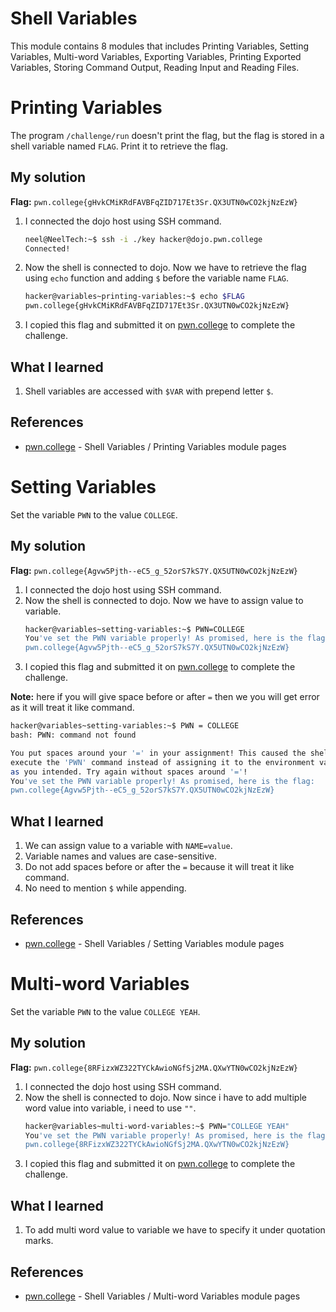 # Shell Variables
This module contains 8 modules that includes Printing Variables, Setting Variables, Multi-word Variables, Exporting Variables, Printing Exported Variables, Storing Command Output, Reading Input and Reading Files.


# Printing Variables
 The program `/challenge/run` doesn't print the flag, but the flag is stored in a shell variable named `FLAG`. Print it to retrieve the flag.


## My solution
**Flag:** `pwn.college{gHvkCMiKRdFAVBFqZID717Et3Sr.QX3UTN0wCO2kjNzEzW}`

1. I connected the dojo host using SSH command.
    ```bash
    neel@NeelTech:~$ ssh -i ./key hacker@dojo.pwn.college
    Connected!
    ```
2. Now the shell is connected to dojo. Now we have to retrieve the flag using `echo` function and adding `$` before the variable name `FLAG`.
    ```bash
    hacker@variables~printing-variables:~$ echo $FLAG
    pwn.college{gHvkCMiKRdFAVBFqZID717Et3Sr.QX3UTN0wCO2kjNzEzW}
    ```
3. I copied this flag and submitted it on [pwn.college](https://pwn.college/linux-luminarium/variables/) to complete the challenge.

## What I learned
1. Shell variables are accessed with `$VAR` with prepend letter `$`.

## References 
- [pwn.college](https://pwn.college/linux-luminarium/variables/) - Shell Variables / Printing Variables module pages


# Setting Variables
Set the variable `PWN` to the value `COLLEGE`.

## My solution
**Flag:** `pwn.college{Agvw5Pjth--eC5_g_52orS7kS7Y.QX5UTN0wCO2kjNzEzW}`

1. I connected the dojo host using SSH command.
2. Now the shell is connected to dojo. Now we have to assign value to variable.
    ```bash
    hacker@variables~setting-variables:~$ PWN=COLLEGE
    You've set the PWN variable properly! As promised, here is the flag:
    pwn.college{Agvw5Pjth--eC5_g_52orS7kS7Y.QX5UTN0wCO2kjNzEzW}
    ```
3. I copied this flag and submitted it on [pwn.college](https://pwn.college/linux-luminarium/variables/) to complete the challenge.

**Note:** here if you will give space before or after `=` then we you will get error as it will treat it like command.
```bash
hacker@variables~setting-variables:~$ PWN = COLLEGE
bash: PWN: command not found

You put spaces around your '=' in your assignment! This caused the shell to
execute the 'PWN' command instead of assigning it to the environment variable
as you intended. Try again without spaces around '='!
You've set the PWN variable properly! As promised, here is the flag:
pwn.college{Agvw5Pjth--eC5_g_52orS7kS7Y.QX5UTN0wCO2kjNzEzW}
```

## What I learned
1. We can assign value to a variable with `NAME=value`.
2. Variable names and values are case-sensitive.
3. Do not add spaces before or after the `=` because it will treat it like command.
4. No need to mention `$` while appending.

## References 
- [pwn.college](https://pwn.college/linux-luminarium/variables/) - Shell Variables / Setting Variables module pages


# Multi-word Variables
Set the variable `PWN` to the value `COLLEGE YEAH`.

## My solution
**Flag:** `pwn.college{8RFizxWZ322TYCkAwioNGfSj2MA.QXwYTN0wCO2kjNzEzW}`

1. I connected the dojo host using SSH command.
2. Now the shell is connected to dojo. Now since i have to add multiple word value into variable, i need to use `""`.
    ```bash
    hacker@variables~multi-word-variables:~$ PWN="COLLEGE YEAH"
    You've set the PWN variable properly! As promised, here is the flag:
    pwn.college{8RFizxWZ322TYCkAwioNGfSj2MA.QXwYTN0wCO2kjNzEzW}
    ```
3. I copied this flag and submitted it on [pwn.college](https://pwn.college/linux-luminarium/variables/) to complete the challenge.

## What I learned
1. To add multi word value to variable we have to specify it under quotation marks.

## References 
- [pwn.college](https://pwn.college/linux-luminarium/variables/) - Shell Variables / Multi-word Variables module pages